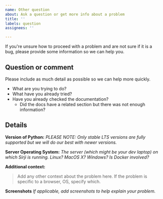 ```yaml
---
name: Other question
about: Ask a question or get more info about a problem
title: ''
labels: question
assignees: ''

---
```


If you're unsure how to proceed with a problem and are not sure if it is a bug, please provide some information so we can help you.

## Question or comment

Please include as much detail as possible so we can help more quickly.
 * What are you trying to do?
 * What have you already tried?
 * Have you already checked the documentation?
   * Did the docs have a related section but there was not enough information?

## Details

**Version of Python:**
*PLEASE NOTE: Only stable LTS versions are fully supported but we will do our best with newer versions.*

**Server Operating System:**
*The server (which might be your dev laptop) on which Sirji is running. Linux? MacOS X? Windows? Is Docker involved?*

**Additional context:**
> Add any other context about the problem here. If the problem is specific to a browser, OS, specify which.

**Screenshots**
*If applicable, add screenshots to help explain your problem.*
